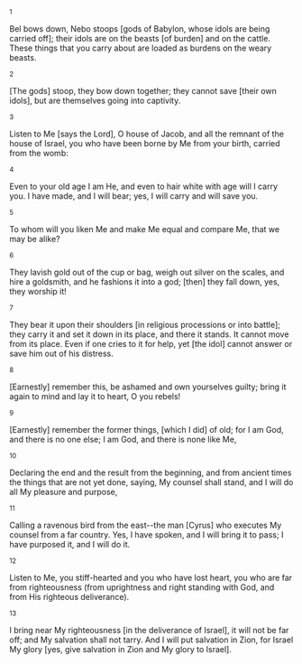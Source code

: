 <sup>1</sup> 

Bel bows down, Nebo stoops [gods of Babylon, whose idols are being carried off]; their idols are on the beasts [of burden] and on the cattle. These things that you carry about are loaded as burdens on the weary beasts. 

<sup>2</sup> 

[The gods] stoop, they bow down together; they cannot save [their own idols], but are themselves going into captivity. 

<sup>3</sup> 

Listen to Me [says the Lord], O house of Jacob, and all the remnant of the house of Israel, you who have been borne by Me from your birth, carried from the womb: 

<sup>4</sup> 

Even to your old age I am He, and even to hair white with age will I carry you. I have made, and I will bear; yes, I will carry and will save you. 

<sup>5</sup> 

To whom will you liken Me and make Me equal and compare Me, that we may be alike? 

<sup>6</sup> 

They lavish gold out of the cup or bag, weigh out silver on the scales, and hire a goldsmith, and he fashions it into a god; [then] they fall down, yes, they worship it! 

<sup>7</sup> 

They bear it upon their shoulders [in religious processions or into battle]; they carry it and set it down in its place, and there it stands. It cannot move from its place. Even if one cries to it for help, yet [the idol] cannot answer or save him out of his distress. 

<sup>8</sup> 

[Earnestly] remember this, be ashamed and own yourselves guilty; bring it again to mind and lay it to heart, O you rebels! 

<sup>9</sup> 

[Earnestly] remember the former things, [which I did] of old; for I am God, and there is no one else; I am God, and there is none like Me, 

<sup>10</sup> 

Declaring the end and the result from the beginning, and from ancient times the things that are not yet done, saying, My counsel shall stand, and I will do all My pleasure and purpose, 

<sup>11</sup> 

Calling a ravenous bird from the east--the man [Cyrus] who executes My counsel from a far country. Yes, I have spoken, and I will bring it to pass; I have purposed it, and I will do it. 

<sup>12</sup> 

Listen to Me, you stiff-hearted and you who have lost heart, you who are far from righteousness (from uprightness and right standing with God, and from His righteous deliverance). 

<sup>13</sup> 

I bring near My righteousness [in the deliverance of Israel], it will not be far off; and My salvation shall not tarry. And I will put salvation in Zion, for Israel My glory [yes, give salvation in Zion and My glory to Israel].